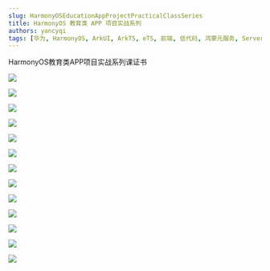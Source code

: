 ```yaml
---
slug: HarmonyOSEducationAppProjectPracticalClassSeries
title: HarmonyOS 教育类 APP 项目实战系列
authors: yancyqi
tags: [华为, HarmonyOS, ArkUI, ArkTS, eTS, 前端, 低代码, 鸿蒙元服务, Serverless]
---
```


HarmonyOS教育类APP项目实战系列课证书

<!--truncate-->

![](./HarmonyOSEducationAppProjectPracticalClassSeries-01.png)

![](./HarmonyOSEducationAppProjectPracticalClassSeries-02.png)

![](./HarmonyOSEducationAppProjectPracticalClassSeries-03.png)

![](./HarmonyOSEducationAppProjectPracticalClassSeries-04.png)

![](./HarmonyOSEducationAppProjectPracticalClassSeries-05.png)

![](./HarmonyOSEducationAppProjectPracticalClassSeries-06.png)

![](./HarmonyOSEducationAppProjectPracticalClassSeries-07.png)

![](./HarmonyOSEducationAppProjectPracticalClassSeries-08.png)

![](./HarmonyOSEducationAppProjectPracticalClassSeries-09.png)

![](./HarmonyOSEducationAppProjectPracticalClassSeries-10.png)

![](./HarmonyOSEducationAppProjectPracticalClassSeries-11.png)

![](./HarmonyOSEducationAppProjectPracticalClassSeries-12.png)

![](./HarmonyOSEducationAppProjectPracticalClassSeries-13.png)